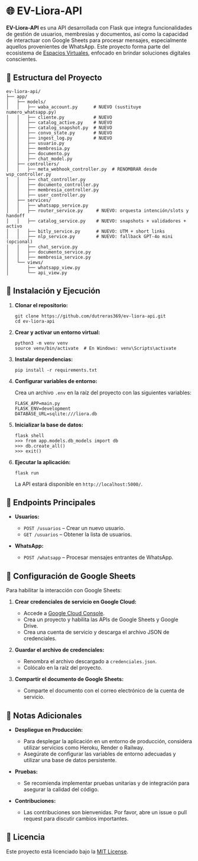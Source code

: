 # 🌐 EV-Liora-API

**EV-Liora-API** es una API desarrollada con Flask que integra funcionalidades de gestión de usuarios, membresías y documentos, así como la capacidad de interactuar con Google Sheets para procesar mensajes, especialmente aquellos provenientes de WhatsApp. Este proyecto forma parte del ecosistema de [Espacios Virtuales](https://espaciosvirtuales.lat), enfocado en brindar soluciones digitales conscientes.

## 📁 Estructura del Proyecto

```
ev-liora-api/
├── app/
│   ├── models/
│   │   ├── waba_account.py      # NUEVO (sustituye numero_whatsapp.py)
│   │   ├── cliente.py           # NUEVO
│   │   ├── catalog_active.py    # NUEVO
│   │   ├── catalog_snapshot.py  # NUEVO
│   │   ├── convo_state.py       # NUEVO
│   │   ├── ingest_log.py        # NUEVO
│   │   ├── usuario.py
│   │   ├── membresia.py
│   │   ├── documento.py
│   │   ├── chat_model.py
│   ├── controllers/
│   │   ├── meta_webhook_controller.py  # RENOMBRAR desde wsp_controller.py
│   │   ├── chat_controller.py
│   │   ├── documento_controller.py
│   │   ├── membresia_controller.py
│   │   ├── user_controller.py
│   ├── services/
│   │   ├── whatsapp_service.py
│   │   ├── router_service.py     # NUEVO: orquesta intención/slots y handoff
│   │   ├── catalog_service.py    # NUEVO: snapshots + validadores + activo
│   │   ├── bitly_service.py      # NUEVO: UTM + short links
│   │   ├── nlp_service.py        # NUEVO: fallback GPT-4o mini (opcional)
│   │   ├── chat_service.py
│   │   ├── documento_service.py
│   │   ├── membresia_service.py
│   └── views/
│       ├── whatsapp_view.py
│       └── api_view.py
```

## 🚀 Instalación y Ejecución

1. **Clonar el repositorio:**

   ```
   git clone https://github.com/dutreras369/ev-liora-api.git
   cd ev-liora-api
   ```

2. **Crear y activar un entorno virtual:**

   ```
   python3 -m venv venv
   source venv/bin/activate  # En Windows: venv\Scripts\activate
   ```

3. **Instalar dependencias:**

   ```
   pip install -r requirements.txt
   ```

4. **Configurar variables de entorno:**

   Crea un archivo `.env` en la raíz del proyecto con las siguientes variables:

   ```
   FLASK_APP=main.py
   FLASK_ENV=development
   DATABASE_URL=sqlite:///liora.db
   ```

5. **Inicializar la base de datos:**

   ```
   flask shell
   >>> from app.models.db_models import db
   >>> db.create_all()
   >>> exit()
   ```

6. **Ejecutar la aplicación:**

   ```
   flask run
   ```

   La API estará disponible en `http://localhost:5000/`.

## 🧪 Endpoints Principales

- **Usuarios:**
  - `POST /usuarios` – Crear un nuevo usuario.
  - `GET /usuarios` – Obtener la lista de usuarios.

- **WhatsApp:**
  - `POST /whatsapp` – Procesar mensajes entrantes de WhatsApp.

## 🔧 Configuración de Google Sheets

Para habilitar la interacción con Google Sheets:

1. **Crear credenciales de servicio en Google Cloud:**
   - Accede a [Google Cloud Console](https://console.cloud.google.com/).
   - Crea un proyecto y habilita las APIs de Google Sheets y Google Drive.
   - Crea una cuenta de servicio y descarga el archivo JSON de credenciales.

2. **Guardar el archivo de credenciales:**
   - Renombra el archivo descargado a `credenciales.json`.
   - Colócalo en la raíz del proyecto.

3. **Compartir el documento de Google Sheets:**
   - Comparte el documento con el correo electrónico de la cuenta de servicio.

## 📌 Notas Adicionales

- **Despliegue en Producción:**
  - Para desplegar la aplicación en un entorno de producción, considera utilizar servicios como Heroku, Render o Railway.
  - Asegúrate de configurar las variables de entorno adecuadas y utilizar una base de datos persistente.

- **Pruebas:**
  - Se recomienda implementar pruebas unitarias y de integración para asegurar la calidad del código.

- **Contribuciones:**
  - Las contribuciones son bienvenidas. Por favor, abre un issue o pull request para discutir cambios importantes.

## 📄 Licencia

Este proyecto está licenciado bajo la [MIT License](LICENSE).
